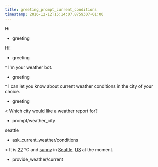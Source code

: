 ```yaml
---
title: greeting_prompt_current_conditions
timestamp: 2016-12-12T15:14:07.8759307+01:00
---
```


Hi
* greeting

Hi!
* greeting

^ I'm your weather bot.
* greeting

^ I can let you know about current weather conditions in the city of your choice.
* greeting

< Which city would like a weather report for?
* prompt/weather_city

seattle
* ask_current_weather/conditions

< It is [22](temperature) °C and [sunny](condition) in [Seattle](city), [US](country_code) at the moment.
* provide_weather/current
